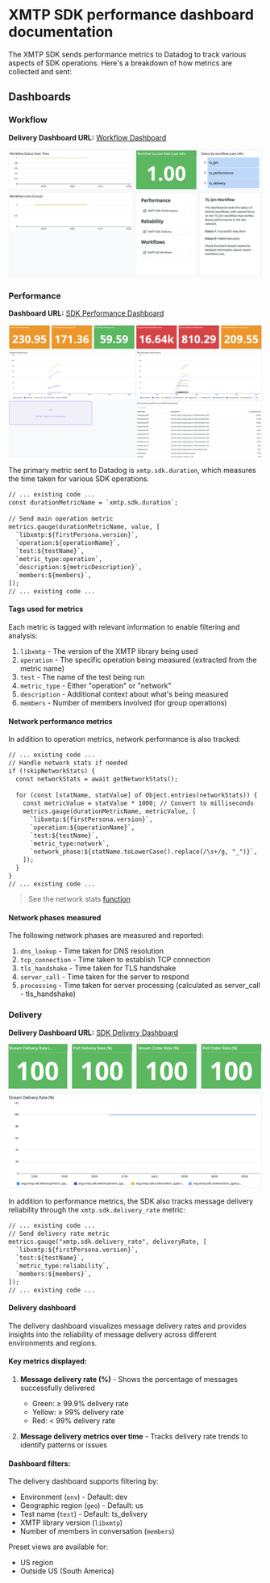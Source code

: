 # XMTP SDK performance dashboard documentation

The XMTP SDK sends performance metrics to Datadog to track various aspects of SDK operations. Here's a breakdown of how metrics are collected and sent:

## Dashboards

### Workflow

**Delivery Dashboard URL:** [Workflow Dashboard](https://app.datadoghq.com/dashboard/9we-bpa-nzf?fromUser=false&p=1&from_ts=1741437030591&to_ts=1741440630591&live=true)

![](/media/workflows.png)

### Performance

**Dashboard URL:** [SDK Performance Dashboard](https://app.datadoghq.com/dashboard/9z2-in4-3we/)

![](/media/ts_performance.png)

The primary metric sent to Datadog is `xmtp.sdk.duration`, which measures the time taken for various SDK operations.

```tsx
// ... existing code ...
const durationMetricName = `xmtp.sdk.duration`;

// Send main operation metric
metrics.gauge(durationMetricName, value, [
  `libxmtp:${firstPersona.version}`,
  `operation:${operationName}`,
  `test:${testName}`,
  `metric_type:operation`,
  `description:${metricDescription}`,
  `members:${members}`,
]);
// ... existing code ...
```

#### Tags used for metrics

Each metric is tagged with relevant information to enable filtering and analysis:

1. `libxmtp` - The version of the XMTP library being used
2. `operation` - The specific operation being measured (extracted from the metric name)
3. `test` - The name of the test being run
4. `metric_type` - Either "operation" or "network"
5. `description` - Additional context about what's being measured
6. `members` - Number of members involved (for group operations)

#### Network performance metrics

In addition to operation metrics, network performance is also tracked:

```tsx
// ... existing code ...
// Handle network stats if needed
if (!skipNetworkStats) {
  const networkStats = await getNetworkStats();

  for (const [statName, statValue] of Object.entries(networkStats)) {
    const metricValue = statValue * 1000; // Convert to milliseconds
    metrics.gauge(durationMetricName, metricValue, [
      `libxmtp:${firstPersona.version}`,
      `operation:${operationName}`,
      `test:${testName}`,
      `metric_type:network`,
      `network_phase:${statName.toLowerCase().replace(/\s+/g, "_")}`,
    ]);
  }
}
// ... existing code ...
```

> See the network stats [function](/helpers/datadog.ts)

#### Network phases measured

The following network phases are measured and reported:

1. `dns_lookup` - Time taken for DNS resolution
2. `tcp_connection` - Time taken to establish TCP connection
3. `tls_handshake` - Time taken for TLS handshake
4. `server_call` - Time taken for the server to respond
5. `processing` - Time taken for server processing (calculated as server_call - tls_handshake)

### Delivery

**Delivery Dashboard URL:** [SDK Delivery Dashboard](https://app.datadoghq.com/dashboard/pm2-3j8-yc5)

![](/media/ts_delivery.png)

In addition to performance metrics, the SDK also tracks message delivery reliability through the `xmtp.sdk.delivery_rate` metric:

```tsx
// ... existing code ...
// Send delivery rate metric
metrics.gauge("xmtp.sdk.delivery_rate", deliveryRate, [
  `libxmtp:${firstPersona.version}`,
  `test:${testName}`,
  `metric_type:reliability`,
  `members:${members}`,
]);
// ... existing code ...
```

#### Delivery dashboard

The delivery dashboard visualizes message delivery rates and provides insights into the reliability of message delivery across different environments and regions.

#### Key metrics displayed:

1. **Message delivery rate (%)** - Shows the percentage of messages successfully delivered

   - Green: ≥ 99.9% delivery rate
   - Yellow: ≥ 99% delivery rate
   - Red: < 99% delivery rate

2. **Message delivery metrics over time** - Tracks delivery rate trends to identify patterns or issues

#### Dashboard filters:

The delivery dashboard supports filtering by:

- Environment (`env`) - Default: dev
- Geographic region (`geo`) - Default: us
- Test name (`test`) - Default: ts_delivery
- XMTP library version (`libxmtp`)
- Number of members in conversation (`members`)

Preset views are available for:

- US region
- Outside US (South America)
